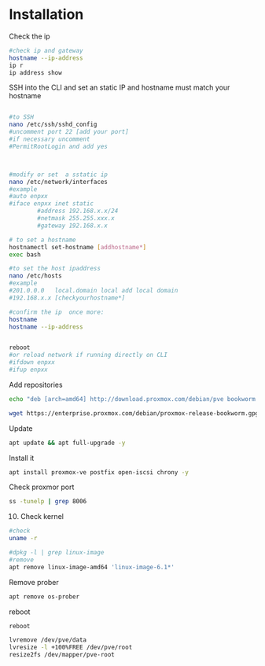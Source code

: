 # Installation

Check the ip 
```bash
#check ip and gateway
hostname --ip-address  
ip r
ip address show
```
SSH into the CLI and set an static IP and hostname must match your hostname
```bash

#to SSH
nano /etc/ssh/sshd_config
#uncomment port 22 [add your port]
#if necessary uncomment
#PermitRootLogin and add yes



#modify or set  a sstatic ip
nano /etc/network/interfaces
#example
#auto enpxx
#iface enpxx inet static
        #address 192.168.x.x/24
        #netmask 255.255.xxx.x
        #gateway 192.168.x.x

# to set a hostname
hostnamectl set-hostname [addhostname*]
exec bash

#to set the host ipaddress
nano /etc/hosts
#example
#201.0.0.0   local.domain local add local domain
#192.168.x.x [checkyourhostname*]

#confirm the ip  once more:
hostname
hostname --ip-address


reboot
#or reload network if running directly on CLI
#ifdown enpxx
#ifup enpxx
```

Add repositories
```bash
echo "deb [arch=amd64] http://download.proxmox.com/debian/pve bookworm pve-no-subscription" > /etc/apt/sources.list.d/pve-install-repo.list -y
```
```bash
wget https://enterprise.proxmox.com/debian/proxmox-release-bookworm.gpg -O /etc/apt/trusted.gpg.d/proxmox-release-bookworm.gpg
```
Update
```bash
apt update && apt full-upgrade -y
```
Install it
```bash
apt install proxmox-ve postfix open-iscsi chrony -y
```

Check proxmor port
```bash
ss -tunelp | grep 8006
```
10. Check kernel
```bash
#check
uname -r

#dpkg -l | grep linux-image
#remove
apt remove linux-image-amd64 'linux-image-6.1*' 
```

Remove prober
```bash
apt remove os-prober
```
reboot
```bash
reboot
```


```bash
lvremove /dev/pve/data
lvresize -l +100%FREE /dev/pve/root
resize2fs /dev/mapper/pve-root
```
